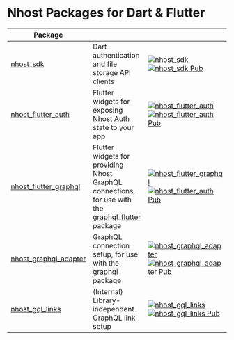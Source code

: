 # Nhost Packages for Dart & Flutter

| Package                                                 |                                                                                                                          |                                                                                                                                                                                                                          |
|---------------------------------------------------------|--------------------------------------------------------------------------------------------------------------------------|--------------------------------------------------------------------------------------------------------------------------------------------------------------------------------------------------------------------------|
| [nhost_sdk](packages/nhost_sdk)                         | Dart authentication and file storage API clients                                                                         | [![nhost_sdk](https://github.com/nhost/nhost-dart/actions/workflows/test.nhost_sdk.yaml/badge.svg)](https://github.com/nhost/nhost-dart/actions/workflows/test.nhost_sdk.yaml) [![nhost_sdk Pub](https://img.shields.io/pub/v/nhost_sdk)](https://pub.dev/packages/nhost_sdk) |
| [nhost_flutter_auth](packages/nhost_flutter_auth)       | Flutter widgets for exposing Nhost Auth state to your app                                                                | [![nhost_flutter_auth](https://github.com/nhost/nhost-dart/actions/workflows/test.nhost_flutter_auth.yaml/badge.svg)](https://github.com/nhost/nhost-dart/actions/workflows/test.nhost_flutter_auth.yaml) [![nhost_flutter_auth Pub](https://img.shields.io/pub/v/nhost_flutter_auth)](https://pub.dev/packages/nhost_flutter_auth) |
| [nhost_flutter_graphql](packages/nhost_flutter_graphql) | Flutter widgets for providing Nhost GraphQL connections, for use with the [graphql_flutter](https://pub.dev/packages/graphql_flutter) package | [![nhost_flutter_graphql](https://github.com/nhost/nhost-dart/actions/workflows/test.nhost_flutter_graphql.yaml/badge.svg)](https://github.com/nhost/nhost-dart/actions/workflows/test.nhost_flutter_graphql.yaml) [![nhost_flutter_auth Pub](https://img.shields.io/pub/v/nhost_flutter_graphql)](https://pub.dev/packages/nhost_flutter_graphql) |
| [nhost_graphql_adapter](packages/nhost_graphql_adapter) | GraphQL connection setup, for use with the [graphql](https://pub.dev/packages/graphql) package                           | [![nhost_graphql_adapter](https://github.com/nhost/nhost-dart/actions/workflows/test.nhost_graphql_adapter.yaml/badge.svg)](https://github.com/nhost/nhost-dart/actions/workflows/test.nhost_graphql_adapter.yaml) [![nhost_graphql_adapter Pub](https://img.shields.io/pub/v/nhost_graphql_adapter)](https://pub.dev/packages/nhost_graphql_adapter) |
| [nhost_gql_links](packages/nhost_gql_links)             | (Internal) Library-independent GraphQL link setup                                                                        | [![nhost_gql_links](https://github.com/nhost/nhost-dart/actions/workflows/test.nhost_gql_links.yaml/badge.svg)](https://github.com/nhost/nhost-dart/actions/workflows/test.nhost_gql_links.yaml) [![nhost_gql_links Pub](https://img.shields.io/pub/v/nhost_gql_links)](https://pub.dev/packages/nhost_gql_links) |
